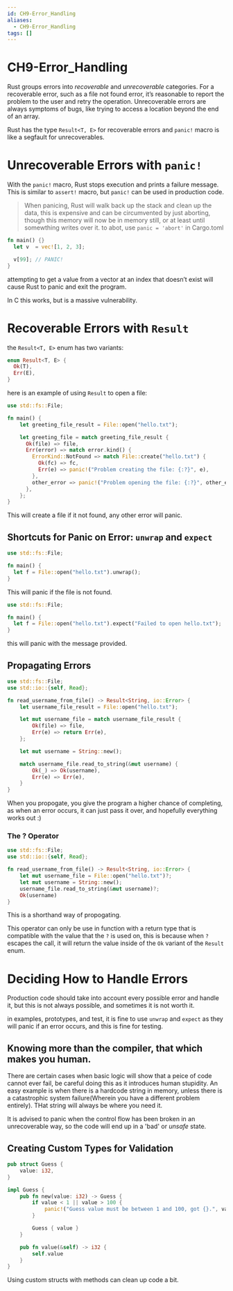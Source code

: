 ```yaml
---
id: CH9-Error_Handling
aliases:
  - CH9-Error_Handling
tags: []
---
```


# CH9-Error_Handling

Rust groups errors into _recoverable_ and _unrecoverable_ categories. For a recoverable error, such as a file not found error, it’s reasonable to report the problem to the user and retry the operation. Unrecoverable errors are always symptoms of bugs, like trying to access a location beyond the end of an array.

Rust has the type `Result<T, E>` for recoverable errors and `panic!` macro is like a segfault for unrecoverables.

# Unrecoverable Errors with `panic!`

With the `panic!` macro, Rust stops execution and prints a failure message. This is similar to `assert!` macro, but `panic!` can be used in production code.

> When panicing, Rust will walk back up the stack and clean up the data, this is expensive and can be circumvented by just aborting, though this memory will now be in memory still, or at least until somewthing writes over it.
> to abot, use `panic = 'abort'` in Cargo.toml

```rust
fn main() {}
  let v  = vec![1, 2, 3];

  v[99]; // PANIC!
}
```

attempting to get a value from a vector at an index that doesn’t exist will cause Rust to panic and exit the program.

In C this works, but is a massive vulnerability.

# Recoverable Errors with `Result`

the `Result<T, E>` enum has two variants:

```rust
enum Result<T, E> {
  Ok(T),
  Err(E),
}
```

here is an example of using `Result` to open a file:

```rust
use std::fs::File;

fn main() {
    let greeting_file_result = File::open("hello.txt");

    let greeting_file = match greeting_file_result {
      Ok(file) => file,
      Err(error) => match error.kind() {
        ErrorKind::NotFound => match File::create("hello.txt") {
          Ok(fc) => fc,
          Err(e) => panic!("Problem creating the file: {:?}", e),
        },
        other_error => panic!("Problem opening the file: {:?}", other_error),
      },
    };
}
```

This will create a file if it not found, any other error will panic.

## Shortcuts for Panic on Error: `unwrap` and `expect`

```rust
use std::fs::File;

fn main() {
  let f = File::open("hello.txt").unwrap();
}
```

This will panic if the file is not found.

```rust
use std::fs::File;

fn main() {
  let f = File::open("hello.txt").expect("Failed to open hello.txt");
}
```

this will panic with the message provided.

## Propagating Errors

```rust
use std::fs::File;
use std::io::{self, Read};

fn read_username_from_file() -> Result<String, io::Error> {
    let username_file_result = File::open("hello.txt");

    let mut username_file = match username_file_result {
        Ok(file) => file,
        Err(e) => return Err(e),
    };

    let mut username = String::new();

    match username_file.read_to_string(&mut username) {
        Ok(_) => Ok(username),
        Err(e) => Err(e),
    }
}
```

When you propogate, you give the program a higher chance of completing, as when an error occurs, it can just pass it over, and hopefully everything works out :)

### The ? Operator

```rust
use std::fs::File;
use std::io::{self, Read};

fn read_username_from_file() -> Result<String, io::Error> {
    let mut username_file = File::open("hello.txt")?;
    let mut username = String::new();
    username_file.read_to_string(&mut username)?;
    Ok(username)
}
```

This is a shorthand way of propogating.

This operator can only be use in function with a return type that is compatible with the value that the `?` is used on, this is because when `?` escapes the call, it will return the value inside of the `Ok` variant of the `Result` enum.

# Deciding How to Handle Errors

Production code should take into account every possible error and handle it, but this is not always possible, and sometimes it is not worth it.

in examples, prototypes, and test, it is fine to use `unwrap` and `expect` as they will panic if an error occurs, and this is fine for testing.

## Knowing more than the compiler, that which makes you human.

There are certain cases when basic logic will show that a peice of code cannot ever fail, be careful doing this as it introduces human stupidity. An easy example is when there is a hardcode string in memory, unless there is a catastrophic system failure(Wherein you have a different problem entirely). THat string will always be where you need it.

It is advised to panic when the control flow has been broken in an unrecoverable way, so the code will end up in a 'bad' or _unsafe_ state.

## Creating Custom Types for Validation

```rust
pub struct Guess {
    value: i32,
}

impl Guess {
    pub fn new(value: i32) -> Guess {
        if value < 1 || value > 100 {
            panic!("Guess value must be between 1 and 100, got {}.", value);
        }

        Guess { value }
    }

    pub fn value(&self) -> i32 {
        self.value
    }
}
```

Using custom structs with methods can clean up code a bit.
